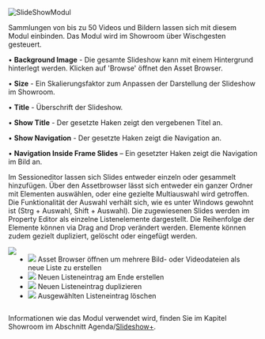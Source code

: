 ![SlideShowModul](../img/Manager/Module/Slideshowplus_Module.PNG) 

Sammlungen von bis zu 50 Videos und Bildern lassen sich mit diesem Modul einbinden.
Das Modul wird im Showroom über Wischgesten gesteuert.




•    **Background Image** - Die gesamte Slideshow kann mit einem Hintergrund hinterlegt werden. Klicken auf 'Browse' öffnet den Asset Browser.



•    **Size** - Ein Skalierungsfaktor zum Anpassen der Darstellung der Slideshow im Showroom. 



•    **Title** - Überschrift der Slideshow.



•    **Show Title** - Der gesetzte Haken zeigt den vergebenen Titel an.



•    **Show Navigation** - Der gesetzte Haken zeigt die Navigation an. 



•    **Navigation Inside Frame Slides** – Ein gesetzter Haken zeigt die Navigation im Bild an. 


Im Sessioneditor lassen sich Slides entweder einzeln oder gesammelt hinzufügen. Über den Assetbrowser lässt sich entweder ein ganzer Ordner mit Elementen auswählen, oder eine gezielte Multiauswahl wird getroffen. Die Funktionalität der Auswahl verhält sich, wie es unter Windows gewohnt ist (Strg + Auswahl, Shift + Auswahl).
Die zugewiesenen Slides werden im Property Editor als einzelne Listenelemente dargestellt. Die Reihenfolge der Elemente können via Drag and Drop verändert werden. Elemente können zudem gezielt dupliziert, gelöscht oder eingefügt werden.

<div style="display: flex; justify-content: space-between;">

<div>
        <img src="../../img/Manager/Module/Slideshowplus_PropertyEditor.PNG" />
</div>

<ul>
    <li><div><img src="../../img/Manager/Module/Storyboardplus_Icon_Folder.PNG" /> Asset Browser öffnen um mehrere Bild- oder Videodateien als neue Liste zu erstellen</div> </li>
    <li><div>
        <img src="../../img/Manager/Module/Storyboardplus_Icon_New.PNG"/> Neuen Listeneintrag am Ende erstellen
    </div></li>
    <li><div><img src="../../img/Manager/Module/Storyboardplus_Icon_Duplicate.PNG"/> Neuen Listeneintrag duplizieren</div></li>
    <li><div><img src="../../img/Manager/Module/Storyboardplus_Icon_Delete.PNG"/> Ausgewählten Listeneintrag löschen</div></li>
</ul>


</div>

Informationen wie das Modul verwendet wird, finden Sie im Kapitel Showroom im Abschnitt Agenda/[Slideshow+](../056_agenda/#slideshow).

